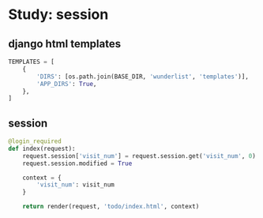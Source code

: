 # Study: session

## django html templates

```python
TEMPLATES = [
    {
        'DIRS': [os.path.join(BASE_DIR, 'wunderlist', 'templates')],
        'APP_DIRS': True,
    },
]
```

## session

```python
@login_required
def index(request):
    request.session['visit_num'] = request.session.get('visit_num', 0) + 1
    request.session.modified = True

    context = {
        'visit_num': visit_num
    }

    return render(request, 'todo/index.html', context)
```
